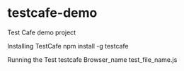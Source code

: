# testcafe-demo
Test Cafe demo project

Installing TestCafe
npm install -g testcafe

Running the Test 
testcafe Browser_name test_file_name.js

